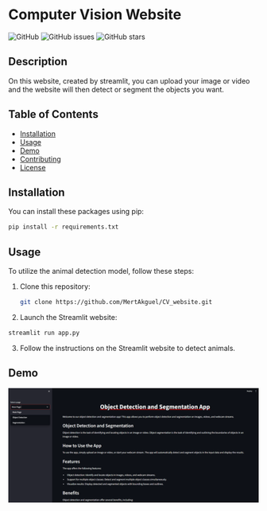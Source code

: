 # Computer Vision Website 

![GitHub](https://img.shields.io/github/license/your-username/MertAkguel)
![GitHub issues](https://img.shields.io/github/issues/your-username/AnimalDetection)
![GitHub stars](https://img.shields.io/github/stars/your-username/AnimalDetection)

## Description

On this website, created by streamlit, you can upload your image or video and the website will then detect or segment the objects you want.

## Table of Contents

- [Installation](#installation)
- [Usage](#usage)
- [Demo](#demo)
- [Contributing](#contributing)
- [License](#license)

## Installation

You can install these packages using pip:

```bash
pip install -r requirements.txt
```

## Usage

To utilize the animal detection model, follow these steps:

1. Clone this repository:
   ```bash
   git clone https://github.com/MertAkguel/CV_website.git
   ```

2. Launch the Streamlit website:

  ```bash
  streamlit run app.py
  ```

3. Follow the instructions on the Streamlit website to detect animals.

## Demo

!["Image of the streamlit website"](uploaded_data/Demo.png)
 

   

